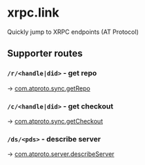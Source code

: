 # xrpc.link

Quickly jump to XRPC endpoints (AT Protocol)

## Supporter routes

### `/r/<handle|did>` - get repo

→ [com.atproto.sync.getRepo](https://atproto.com/lexicons/com-atproto-sync#comatprotosyncgetrepo)

### `/c/<handle|did>` - get checkout

→ [com.atproto.sync.getCheckout](https://atproto.com/lexicons/com-atproto-sync#comatprotosyncgetcheckout)

### `/ds/<pds>` - describe server

→ [com.atproto.server.describeServer](https://atproto.com/lexicons/com-atproto-server#comatprotoserverdescribeserver)